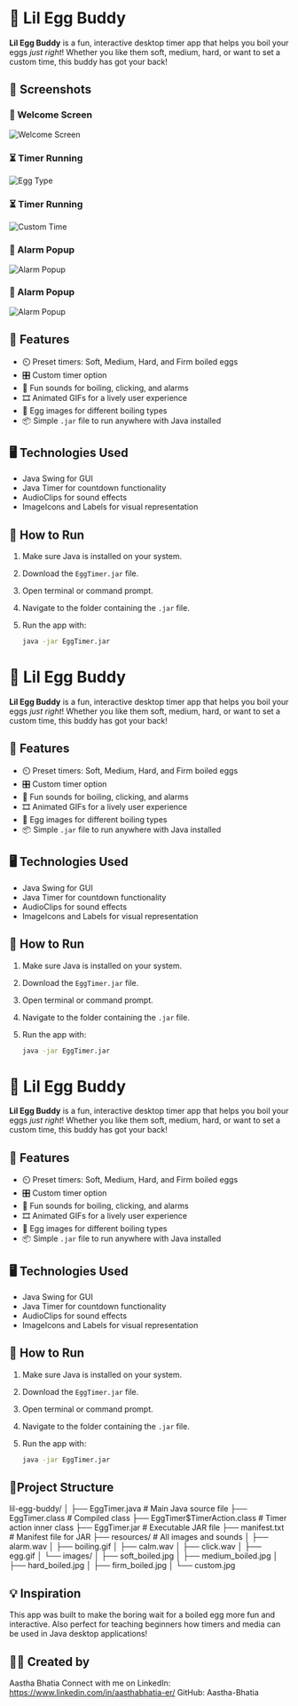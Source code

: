 # 🥚 Lil Egg Buddy

**Lil Egg Buddy** is a fun, interactive desktop timer app that helps you boil your eggs *just right*! Whether you like them soft, medium, hard, or want to set a custom time, this buddy has got your back!

## 📸 Screenshots

### 🐣 Welcome Screen  
![Welcome Screen](screenshots/welcome.png)

### ⏳ Timer Running  
![Egg Type](screenshots/eggtype.png)

### ⏳ Timer Running  
![Custom Time](screenshots/custom.png)

### 🚨 Alarm Popup  
![Alarm Popup](screenshots/timer.png)

### 🚨 Alarm Popup  
![Alarm Popup](screenshots/timeup.png)
## 🎯 Features

- ⏲️ Preset timers: Soft, Medium, Hard, and Firm boiled eggs
- 🎛️ Custom timer option
- 🎵 Fun sounds for boiling, clicking, and alarms
- 🎞️ Animated GIFs for a lively user experience
- 📸 Egg images for different boiling types
- 📦 Simple `.jar` file to run anywhere with Java installed

## 🖥️ Technologies Used

- Java Swing for GUI
- Java Timer for countdown functionality
- AudioClips for sound effects
- ImageIcons and Labels for visual representation

## 🚀 How to Run

1. Make sure Java is installed on your system.
2. Download the `EggTimer.jar` file.
3. Open terminal or command prompt.
4. Navigate to the folder containing the `.jar` file.
5. Run the app with:

   ```bash
   java -jar EggTimer.jar
# 🥚 Lil Egg Buddy

**Lil Egg Buddy** is a fun, interactive desktop timer app that helps you boil your eggs *just right*! Whether you like them soft, medium, hard, or want to set a custom time, this buddy has got your back!

## 🎯 Features

- ⏲️ Preset timers: Soft, Medium, Hard, and Firm boiled eggs
- 🎛️ Custom timer option
- 🎵 Fun sounds for boiling, clicking, and alarms
- 🎞️ Animated GIFs for a lively user experience
- 📸 Egg images for different boiling types
- 📦 Simple `.jar` file to run anywhere with Java installed

## 🖥️ Technologies Used

- Java Swing for GUI
- Java Timer for countdown functionality
- AudioClips for sound effects
- ImageIcons and Labels for visual representation

## 🚀 How to Run

1. Make sure Java is installed on your system.
2. Download the `EggTimer.jar` file.
3. Open terminal or command prompt.
4. Navigate to the folder containing the `.jar` file.
5. Run the app with:

   ```bash
   java -jar EggTimer.jar
# 🥚 Lil Egg Buddy

**Lil Egg Buddy** is a fun, interactive desktop timer app that helps you boil your eggs *just right*! Whether you like them soft, medium, hard, or want to set a custom time, this buddy has got your back!

## 🎯 Features

- ⏲️ Preset timers: Soft, Medium, Hard, and Firm boiled eggs
- 🎛️ Custom timer option
- 🎵 Fun sounds for boiling, clicking, and alarms
- 🎞️ Animated GIFs for a lively user experience
- 📸 Egg images for different boiling types
- 📦 Simple `.jar` file to run anywhere with Java installed

## 🖥️ Technologies Used

- Java Swing for GUI
- Java Timer for countdown functionality
- AudioClips for sound effects
- ImageIcons and Labels for visual representation

## 🚀 How to Run

1. Make sure Java is installed on your system.
2. Download the `EggTimer.jar` file.
3. Open terminal or command prompt.
4. Navigate to the folder containing the `.jar` file.
5. Run the app with:

   ```bash
   java -jar EggTimer.jar

## 📁Project Structure
lil-egg-buddy/
│
├── EggTimer.java               # Main Java source file
├── EggTimer.class              # Compiled class
├── EggTimer$TimerAction.class # Timer action inner class
├── EggTimer.jar                # Executable JAR file
├── manifest.txt                # Manifest file for JAR
├── resources/                  # All images and sounds
│   ├── alarm.wav
│   ├── boiling.gif
│   ├── calm.wav
│   ├── click.wav
│   ├── egg.gif
│   └── images/
│       ├── soft_boiled.jpg
│       ├── medium_boiled.jpg
│       ├── hard_boiled.jpg
│       ├── firm_boiled.jpg
│       └── custom.jpg

## 💡 Inspiration
This app was built to make the boring wait for a boiled egg more fun and interactive. Also perfect for teaching beginners how timers and media can be used in Java desktop applications!

## 🙋‍♀️ Created by
Aastha Bhatia
Connect with me on LinkedIn: https://www.linkedin.com/in/aasthabhatia-er/
GitHub: Aastha-Bhatia
